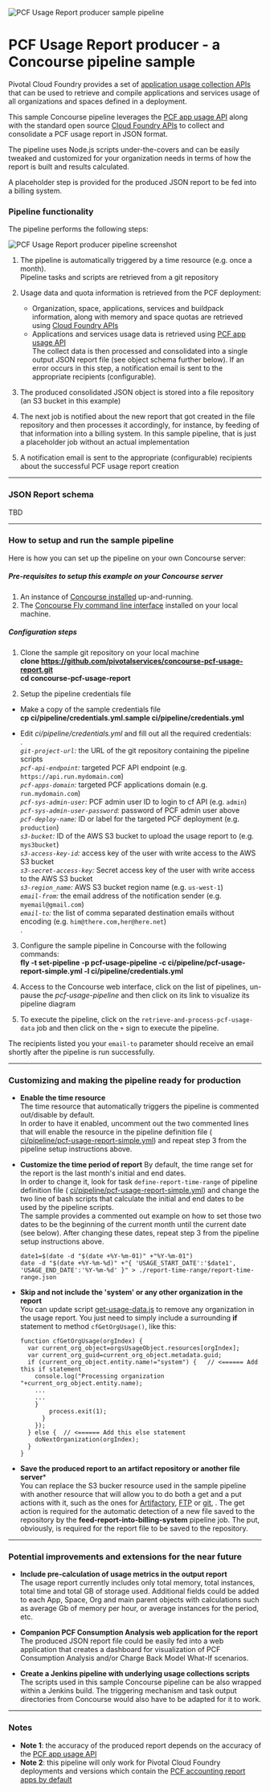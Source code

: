 ![PCF Usage Report producer sample pipeline](https://github.com/pivotalservices/concourse-pcf-usage-report/raw/master/common/images/pcf_usage.png)

# PCF Usage Report producer - a Concourse pipeline sample  

Pivotal Cloud Foundry provides a set of [application usage collection APIs](http://docs.pivotal.io/pivotalcf/1-8/opsguide/accounting-report.html#cf-cli) that can be used to retrieve and compile applications and services usage of all organizations and spaces defined in a deployment.  

This sample Concourse pipeline leverages the [PCF app usage API](http://docs.pivotal.io/pivotalcf/1-8/opsguide/accounting-report.html#cf-cli) along with the standard open source [Cloud Foundry APIs](https://apidocs.cloudfoundry.org/) to collect and consolidate a PCF usage report in JSON format.  

The pipeline uses Node.js scripts under-the-covers and can be easily tweaked and customized for your organization needs in terms of how the report is built and results calculated.

A placeholder step is provided for the produced JSON report to be fed into a billing system.

### Pipeline functionality

The pipeline performs the following steps:

![PCF Usage Report producer pipeline screenshot](https://github.com/pivotalservices/concourse-pcf-usage-report/raw/master/common/images/pipeline_annotated.png)

1. The pipeline is automatically triggered by a time resource (e.g. once a month).  
   Pipeline tasks and scripts are retrieved from a git repository  

2. Usage data and quota information is retrieved from the PCF deployment:  
   - Organization, space, applications, services and buildpack information, along with memory and space quotas are retrieved using [Cloud Foundry APIs](https://apidocs.cloudfoundry.org/)  
   - Applications and services usage data is retrieved using [PCF app usage API](http://docs.pivotal.io/pivotalcf/1-8/opsguide/accounting-report.html#cf-cli)  
   The collect data is then processed and consolidated into a single output JSON report file (see object schema further below).
   If an error occurs in this step, a notification email is sent to the appropriate recipients (configurable).

3. The produced consolidated JSON object is stored into a file repository (an S3 bucket in this example)  

4. The next job is notified about the new report that got created in the file repository and then processes it accordingly, for instance, by feeding of that information into a billing system. In this sample pipeline, that is just a placeholder job without an actual implementation  

5. A notification email is sent to the appropriate (configurable) recipients about the successful PCF usage report creation  

---
### JSON Report schema  

TBD  

---
### How to setup and run the sample pipeline  

Here is how you can set up the pipeline on your own Concourse server:  

##### Pre-requisites to setup this example on your Concourse server  

1. An instance of [Concourse installed](http://concourse.ci/installing.html) up-and-running.  
1. The [Concourse Fly command line interface](http://concourse.ci/fly-cli.html) installed on your local machine.  

##### Configuration steps  

1. Clone the sample git repository on your local machine  
     __clone https://github.com/pivotalservices/concourse-pcf-usage-report.git__  
     __cd concourse-pcf-usage-report__  

1. Setup the pipeline credentials file  
  * Make a copy of the sample credentials file  
  __cp ci/pipeline/credentials.yml.sample ci/pipeline/credentials.yml__  

  * Edit _ci/pipeline/credentials.yml_ and fill out all the required credentials:  
  .  
_```git-project-url```:_ the URL of the git repository containing the pipeline scripts  
_```pcf-api-endpoint```:_ targeted PCF API endpoint (e.g. ```https://api.run.mydomain.com```)  
_```pcf-apps-domain```:_ targeted PCF applications domain (e.g. ```run.mydomain.com```)   
_```pcf-sys-admin-user```:_ PCF admin user ID to login to cf API (e.g. ```admin```)   
_```pcf-sys-admin-user-password```:_ password of PCF admin user above  
_```pcf-deploy-name```:_ ID or label for the targeted PCF deployment (e.g. ```production```)   
_```s3-bucket```:_ ID of the AWS S3 bucket to upload the usage report to (e.g. ```mys3bucket```)   
_```s3-access-key-id```:_ access key of the user with write access to the AWS S3 bucket  
_```s3-secret-access-key```:_ Secret access key of the user with write access to the AWS S3 bucket       
_```s3-region_name```:_ AWS S3 bucket region name (e.g. ```us-west-1```)   
_```email-from```:_ the email address of the notification sender   (e.g. ```myemail@gmail.com```)  
_```email-to```:_ the list of comma separated destination emails without encoding  (e.g. ```him@there.com,her@here.net```)   
.
3. Configure the sample pipeline in Concourse with the following commands:  
   __fly -t <your-concourse-alias> set-pipeline -p pcf-usage-pipeline -c ci/pipeline/pcf-usage-report-simple.yml -l ci/pipeline/credentials.yml__  

4. Access to the Concourse web interface, click on the list of pipelines, un-pause the _pcf-usage-pipeline_ and then click on its link to visualize its pipeline diagram  

5. To execute the pipeline, click on the ```retrieve-and-process-pcf-usage-data``` job and then click on the ```+``` sign to execute the pipeline.

The recipients listed you your ```email-to``` parameter should receive an email shortly after the pipeline is run successfully.  

---
### Customizing and making the pipeline ready for production

- **Enable the time resource**  
  The time resource that automatically triggers the pipeline is commented out/disable by default.  
  In order to have it enabled, uncomment out the two commented lines that will enable the resource in the pipeline definition file ( [ci/pipeline/pcf-usage-report-simple.yml](https://github.com/pivotalservices/concourse-pcf-usage-report/blob/master/ci/pipeline/pcf-usage-report-simple.yml#L46)) and repeat step 3 from the pipeline setup instructions above.

- **Customize the time period of report**
  By default, the time range set for the report is the last month's initial and end dates.  
  In order to change it, look for task ```define-report-time-range``` of pipeline definition file ( [ci/pipeline/pcf-usage-report-simple.yml](https://github.com/pivotalservices/concourse-pcf-usage-report/blob/master/ci/pipeline/pcf-usage-report-simple.yml#L71)) and change the two line of bash scripts that calculate the initial and end dates to be used by the pipeline scripts.  
  The sample provides a commented out example on how to set those two dates to be the beginning of the current month until the current date (see below). After changing these dates, repeat step 3 from the pipeline setup instructions above.     
  ```
  date1=$(date -d "$(date +%Y-%m-01)" +"%Y-%m-01")
  date -d "$(date +%Y-%m-%d)" +"{ 'USAGE_START_DATE':'$date1', 'USAGE_END_DATE':'%Y-%m-%d' }" > ./report-time-range/report-time-range.json
  ```

- **Skip and not include the 'system' or any other organization in the report**  
  You can update script [get-usage-data.js](https://github.com/pivotalservices/concourse-pcf-usage-report/blob/master/scripts/get-usage-data.js) to remove any organization in the usage report. You just need to simply include a surrounding **if** statement to method ```cfGetOrgUsage()```, like this:  
  ```  
  function cfGetOrgUsage(orgIndex) {
    var current_org_object=orgsUsageObject.resources[orgIndex];
    var current_org_guid=current_org_object.metadata.guid;
    if (current_org_object.entity.name!="system") {   // <====== Add this if statement
      console.log("Processing organization "+current_org_object.entity.name);
      ...
      ...
      }
          process.exit(1);
        }
      });
    } else {  // <====== Add this else statement
      doNextOrganization(orgIndex);
    }
  }
  ```  

- **Save the produced report to an artifact repository or another file server***  
  You can replace the S3 bucker resource used in the sample pipeline with another resource that will allow you to do both a get and a put actions with it, such as the ones for [Artifactory](https://github.com/mborges-pivotal/artifactory-resource), [FTP](https://github.com/aequitas/concourse-ftp-resource) or [git](https://github.com/concourse/git-resource), . The get action is required for the automatic detection of a new file saved to the repository by the __feed-report-into-billing-system__ pipeline job. The put, obviously, is required for the report file to be saved to the repository.  

---
### Potential improvements and extensions for the near future

- **Include pre-calculation of usage metrics in the output report**  
  The usage report currently includes only total memory, total instances, total time and total GB of storage used. Additional fields could be added to each App, Space, Org and main parent objects with calculations such as average Gb of memory per hour, or average instances for the period, etc.  

- **Companion PCF Consumption Analysis web application for the report**   
  The produced JSON report file could be easily fed into a web application that creates a dashboard for visualization of PCF Consumption Analysis and/or Charge Back Model What-If scenarios.  

- **Create a Jenkins pipeline with underlying usage collections scripts**   
  The scripts used in this sample Concourse pipeline can be also wrapped within a Jenkins build. The triggering mechanism and task output directories from Concourse would also have to be adapted for it to work.  

---
### Notes

- **Note 1**: the accuracy of the produced report depends on the accuracy of the [PCF app usage API](http://docs.pivotal.io/pivotalcf/1-8/opsguide/accounting-report.html#cf-cli)  
- **Note 2**: this pipeline will only work for Pivotal Cloud Foundry deployments and versions which contain the [PCF accounting report apps by default](http://docs.pivotal.io/pivotalcf/1-8/opsguide/accounting-report.html)  
